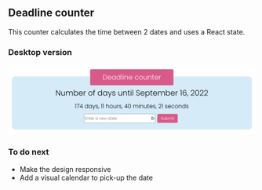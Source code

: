 ## Deadline counter

This counter calculates the time between 2 dates and uses a React state.

### Desktop version
![Screenshot](public/image.png)

### To do next
- Make the design responsive
- Add a visual calendar to pick-up the date